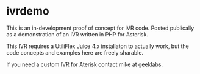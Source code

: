 # ivrdemo

This is an in-development proof of concept for IVR code. 
Posted publically as a demonstration of an IVR written in PHP for Asterisk. 

This IVR requires a UtiliFlex Juice 4.x installaton to actually work, 
but the code concepts and examples here are freely sharable. 

If you need a custom IVR for Aterisk contact mike at geeklabs. 




